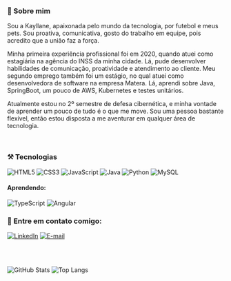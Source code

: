 <div>

### 🚀 Sobre mim
<p>Sou a Kayllane, apaixonada pelo mundo da tecnologia, por futebol e meus pets. Sou proativa, comunicativa, gosto do trabalho em equipe, pois acredito que a união faz a força.

Minha primeira experiência profissional foi em 2020, quando atuei como estagiária na agência do INSS da minha cidade. Lá, pude desenvolver habilidades de comunicação, proatividade e atendimento ao cliente. Meu segundo emprego também foi um estágio, no qual atuei como desenvolvedora de software na empresa Matera. Lá, aprendi sobre Java, SpringBoot, um pouco de AWS, Kubernetes e testes unitários.

Atualmente estou no 2º semestre de defesa cibernética, e minha vontade de aprender um pouco de tudo é o que me move. Sou uma pessoa bastante flexível, então estou disposta a me aventurar em qualquer área de tecnologia.</p>
</div>


<div style="display: inline_block"><br>

### ⚒️ Tecnologias
![HTML5](https://img.shields.io/badge/HTML5-000?style=for-the-badge&logo=html5)
![CSS3](https://img.shields.io/badge/CSS3-000?style=for-the-badge&logo=css3&logoColor=264CE4)
![JavaScript](https://img.shields.io/badge/JavaScript-000?style=for-the-badge&logo=javascript)
![Java](https://img.shields.io/badge/Java-000?style=for-the-badge&logo=java)
![Python](https://img.shields.io/badge/Python-000?style=for-the-badge&logo=python)
![MySQL](https://img.shields.io/badge/MySQL-000?style=for-the-badge&logo=mysql&logoColor=005C84)

#### Aprendendo:
![TypeScript](https://img.shields.io/badge/TypeScript-000?style=for-the-badge&logo=typescript)
![Angular](https://img.shields.io/badge/Angular-000?style=for-the-badge&logo=angular&logoColor=C3002F)
</div>



<div style="display: inline_block">
  
### 🔗 Entre em contato comigo:
  
[![LinkedIn](https://img.shields.io/badge/LinkedIn-000?style=for-the-badge&logo=linkedin&logoColor=midnight-purple)](https://www.linkedin.com/in/kayllane-pina/) 
[![E-mail](https://img.shields.io/badge/-Email-000?style=for-the-badge&logo=microsoft-outlook&logoColor=007BFF)](mailto:kayllanegfpina@gmail.com)
</div>

<br>



<div style="display: inline_block"><br>
  
   ![GitHub Stats](https://github-readme-stats.vercel.app/api?username=KayllaneGPina&theme=midnight-purple&show_icons=true&rank_icon=github&card_width=300px) 
   ![Top Langs](https://github-readme-stats-git-masterrstaa-rickstaa.vercel.app/api/top-langs/?username=KayllaneGPina&layout=compact&theme=midnight-purple&show_icons=true&card_width=400px)
   
</div>

